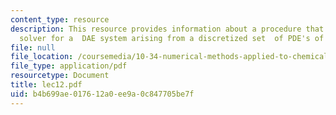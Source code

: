 ```yaml
---
content_type: resource
description: This resource provides information about a procedure that is a generic
  solver for a  DAE system arising from a discretized set  of PDE's of the form.
file: null
file_location: /coursemedia/10-34-numerical-methods-applied-to-chemical-engineering-fall-2005/b4b699ae017612a0ee9a0c847705be7f_lec12.pdf
file_type: application/pdf
resourcetype: Document
title: lec12.pdf
uid: b4b699ae-0176-12a0-ee9a-0c847705be7f
---
```

